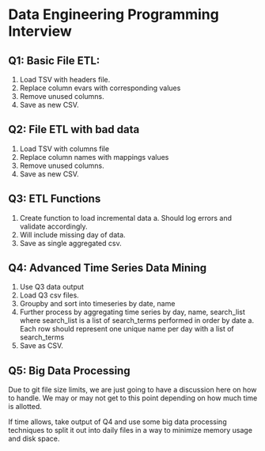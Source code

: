 # Data Engineering Programming Interview

## Q1: Basic File ETL: 
1)	Load TSV with headers file.
2)	Replace column evars with corresponding values 
3)	Remove unused columns.
4)	Save as new CSV.

## Q2: File ETL with bad data
1)  Load TSV with columns file
2)  Replace column names with mappings values
3)  Remove unused columns.
4) Save as new CSV.

## Q3: ETL Functions
1)  Create function to load incremental data
    a. Should log errors and validate accordingly.
2)  Will include missing day of data.
3)  Save as single aggregated csv.

## Q4: Advanced Time Series Data Mining
1) Use Q3 data output
2) Load Q3 csv files.
3) Groupby and sort into timeseries by date, name
4) Further process by aggregating time series by day, name, search_list where search_list is a list of search_terms performed in order by date
    a. Each row should represent one unique name per day with a list of search_terms
5) Save as CSV.

## Q5: Big Data Processing
Due to git file size limits, we are just going to have a discussion here on how to handle. We may or may not get to this point depending on how much time is allotted.

If time allows, take output of Q4 and use some big data processing techniques to split it out into daily files in a way to minimize memory usage and disk space.